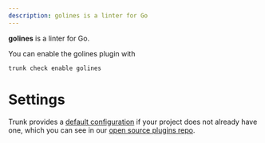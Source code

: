 ```yaml
---
description: golines is a linter for Go
---
```


**golines** is a linter for Go.

You can enable the golines plugin with

```shell
trunk check enable golines
```

# Settings


Trunk provides a [default configuration](https://github.com/trunk-io/plugins/tree/main/linters/golines) if your project does not already have one,
which you can see in our [open source plugins repo](https://github.com/trunk-io/plugins/tree/main).
